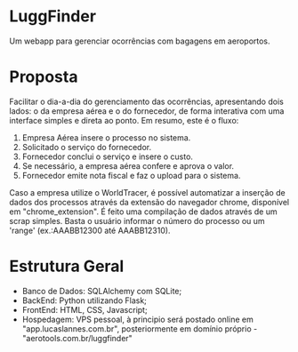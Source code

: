 # LuggFinder
Um webapp para gerenciar ocorrências com bagagens em aeroportos.

# Proposta
Facilitar o dia-a-dia do gerenciamento das ocorrências, apresentando dois lados: o da empresa aérea e o do fornecedor, de forma interativa com uma interface simples e direta ao ponto.
Em resumo, este é o fluxo:
 1. Empresa Aérea insere o processo no sistema.
 2. Solicitado o serviço do fornecedor.
 3. Fornecedor conclui o serviço e insere o custo.
 4. Se necessário, a empresa aérea confere e aprova o valor.
 5. Fornecedor emite nota fiscal e faz o upload para o sistema.

Caso a empresa utilize o WorldTracer, é possível automatizar a inserção de dados dos processos através da extensão do navegador chrome, disponível em "chrome_extension". É feito uma compilação de dados através de um scrap simples. Basta o usuário informar o número do processo ou um 'range' (ex.:AAABB12300 até AAABB12310).

# Estrutura Geral
 - Banco de Dados: SQLAlchemy com SQLite;
 - BackEnd: Python utilizando Flask;
 - FrontEnd: HTML, CSS, Javascript;
 - Hospedagem: VPS pessoal, à principio será postado online em "app.lucaslannes.com.br", posteriormente em domínio próprio - "aerotools.com.br/luggfinder"
